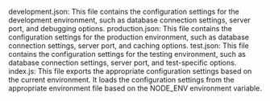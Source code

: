 development.json: This file contains the configuration settings for the development environment, such as database connection settings, server port, and debugging options.
production.json: This file contains the configuration settings for the production environment, such as database connection settings, server port, and caching options.
test.json: This file contains the configuration settings for the testing environment, such as database connection settings, server port, and test-specific options.
index.js: This file exports the appropriate configuration settings based on the current environment. It loads the configuration settings from the appropriate environment file based on the NODE_ENV environment variable.
